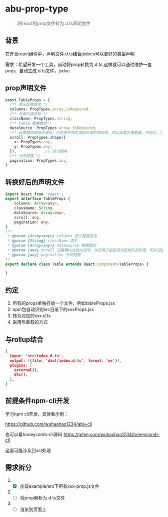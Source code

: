 # abu-prop-type

> 将react的prop文件转为.d.ts声明文件

## 背景

在开发react组件中，声明文件.d.ts结合jsdocs可以更好的类型声明

需求：希望开发一个工具，自动将prop转换为.d.ts,这样就可以通过维护一套prop，自动生成.d.ts文件，jsdoc

## prop声明文件

```typescript
const TableProps = {
  /** 表头配置信息 */
  columns: PropTypes.array.isRequired,
  /** 元素的类名称 */
  className: PropTypes.string,
  /** table 数据数组*/
  dataSource: PropTypes.array.isRequired,
  /** 设置横向或纵向滚动，也可用于指定滚动区域的宽和高，可以设置为像素值，百分比，true 和 'max-content' */
  scroll: PropTypes.shape({
    x: PropTypes.any,
    y: PropTypes.any,
  }),             // 滚动距离
  /** 分页配置 */
  pagination: PropTypes.any,
}
```

## 转换好后的声明文件

```typescript
import React from 'react';
export interface TableProps {
    columns: Array<any>,
    className: String,
    dataSource: Array<any>,
    scroll: any,
    pagination: any,
}
/**
 * @param {Array<any>} columns 表头配置信息
 * @param {String} className 类名
 * @param {Array<any>} dataSource 数据数组
 * @param {any} scroll 设置横向或纵向滚动，也可用于指定滚动区域的宽和高，可以设置为像素值，百分比，true 和 'max-content'
 * @param {any} pagination 分页配置
*/
export declare class Table extends React.Component<TableProps> {

}
```

## 约定

1. 所有的props单独存放一个文件，例如tableProps.jsx
2. npm包自动识别src目录下的xxxProps.jsx
3. 转为对应的xxx.d.ts
4. 采用热重载的方式

## 与rollup结合

```json
{
  input: 'src/index.d.ts',
  output: [{file: 'dist/index.d.ts', format: 'es'}],
  plugins: [
    external(),
    dts(),
  ],
}
```

## 前提条件npm-cli开发

学习npm cli开发，具体看示例：

https://github.com/wuhaohao1234/abu-cli

也可以看honeycomb-cli源码
https://gitee.com/wuhaohao1234/honeycomb-cli

这里可能涉及到ast处理

## 需求拆分

1. - [x] 加载example/src下所有xxx-prop.js文件

2. - [ ] 将prop解析为.d.ts文件

3. - [ ] 渲染到页面上